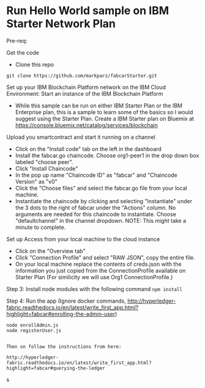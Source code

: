 # Run Hello World sample on IBM Starter Network Plan


Pre-req: 

Get the code
* Clone this repo

```git clone https://github.com/markparz/fabcarStarter.git```

Set up your IBM Blockchain Platform network on the IBM Cloud Environment:
Start an instance of the IBM Blockchain Platform
* While this sample can be run on either IBM Starter Plan or the IBM Enterprise plan, this is a sample to learn some of the basics so I would suggest using the Starter Plan. Create a IBM Starter plan on Bluemix at https://console.bluemix.net/catalog/services/blockchain

Upload you smartcontract and start it running on a channel
* Click on the "Install code" tab on the left in the dashboard
* Install the fabcar.go chaincode. Choose org1-peer1 in the drop down box labeled "choose peer".
* Click "Install Chaincode"
* In the pop up name "Chaincode ID" as "fabcar" and "Chaincode Version" as "v0"
* Click the "Choose files" and select the fabcar.go file from your local machine.
* Instantiate the chaincode by clicking and selecting "Instantiate" under the 3 dots to the right of fabcar under the "Actions" column. No arguments are needed for this chaincode to instantiate. Choose "defaultchannel" in the channel dropdown. NOTE: This might take a minute to complete.

Set up Access from your local machine to the cloud instance
* Click on the "Overview tab"
* Click "Connection Profile" and select "RAW JSON", copy the entire file.
* On your local machine replace the contents of creds.json with the information you just copied from the ConnectionProfile available on Starter Plan
        (For similicity we will use Org1 ConnectionProfile.)

Step 3: Install node modules with the following command
    ```npm install```

Step 4: Run the app
       (Ignore docker commands, http://hyperledger-fabric.readthedocs.io/en/latest/write_first_app.html?highlight=fabcar#enrolling-the-admin-user)
 

    node enrollAdmin.js
    node registerUser.js  


    Then on follow the instructions from here:

    http://hyperledger-fabric.readthedocs.io/en/latest/write_first_app.html?highlight=fabcar#querying-the-ledger
    

s

